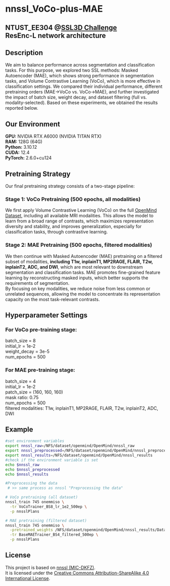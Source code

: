# nnssl_VoCo-plus-MAE
NTUST_EE304 @[SSL3D Challenge](https://ssl3d-challenge.dkfz.de/home)  
ResEnc-L network architecture
---
## Description
We aim to balance performance across segmentation and classification tasks.
For this purpose, we explored two SSL methods: Masked Autoencoder (MAE), which shows strong performance in segmentation tasks, and Volume Contrastive Learning (VoCo), which is more effective in classification settings.
We compared their individual performance, different pretraining orders (MAE→VoCo vs. VoCo→MAE), and further investigated the impact of batch size, weight decay, and dataset filtering (full vs. modality-selected).
Based on these experiments, we obtained the results reported below.

## Our Environment
**GPU:** NVIDIA RTX A6000 (NVIDIA TITAN RTX)  
**RAM:** 128G (64G)  
**Python:** 3.10.12  
**CUDA:** 12.4  
**PyTorch:** 2.6.0+cu124  

## Pretraining Strategy
Our final pretraining strategy consists of a two-stage pipeline:  
### Stage 1: VoCo Pretraining (500 epochs, all modalities)
We first apply Volume Contrastive Learning (VoCo) on the full [OpenMind Dataset](https://huggingface.co/datasets/AnonRes/OpenMind), including all available MRI modalities.
This allows the model to learn from a broad range of contrasts, which maximizes representation diversity and stability, and improves generalization, especially for classification tasks, through contrastive learning.

### Stage 2: MAE Pretraining (500 epochs, filtered modalities)

We then continue with Masked Autoencoder (MAE) pretraining on a filtered subset of modalities, **including T1w, inplainT1, MP2RAGE, FLAIR, T2w, inplainT2, ADC, and DWI**, 
which are most relevant to downstream segmentation and classification tasks.
MAE promotes fine-grained feature learning by reconstructing masked inputs, which better supports the requirements of segmentation.  
By focusing on key modalities, we reduce noise from less common or unrelated sequences, allowing the model to concentrate its representation capacity on the most task-relevant contrasts.

## Hyperparameter Settings
### For VoCo pre-training stage:  
batch_size = 8  
initial_lr = 1e-2  
weight_decay = 3e-5  
num_epochs = 500  

### For MAE pre-training stage:  
batch_size = 4  
initial_lr = 1e-2  
patch_size = (160, 160, 160)  
mask ratio: 0.75  
num_epochs = 500  
filtered modalities: T1w, inplainT1, MP2RAGE, FLAIR, T2w, inplainT2, ADC, DWI

## Example

```bash
#set environment variables
export nnssl_raw=/NFS/dataset/openmind/OpenMind/nnssl_raw
export nnssl_preprocessed=/NFS/dataset/openmind/OpenMind/nnssl_preprocessed
export nnssl_results=/NFS/dataset/openmind/OpenMind/nnssl_results
#check if the environment variable is set
echo $nnssl_raw
echo $nnssl_preprocessed
echo $nnssl_results

#Preprocessing the data
 # >> same process as nnssl "Preprocessing the data"

# VoCo pretraining (all dataset)
nnssl_train 745 onemmiso \
  -tr VoCoTrainer_BS8_lr_1e2_500ep \
  -p nnsslPlans

# MAE pretraining (filtered dataset)
nnssl_train 745 onemmiso \
  -pretrained_weights /NFS/dataset/openmind/OpenMind/nnssl_results/Dataset745_OpenMind/VoCoTrainer_BS8_lr_1e2_500ep__nnsslPlans__onemmiso/fold_all/checkpoint_final.pth \
  -tr BaseMAETrainer_BS4_filtered_500ep \
  -p nnsslPlans
```

## License
This project is based on [nnssl (MIC-DKFZ)](https://github.com/MIC-DKFZ/nnssl/tree/openneuro).  
It is licensed under the [Creative Commons Attribution-ShareAlike 4.0 International License](LICENSE).


